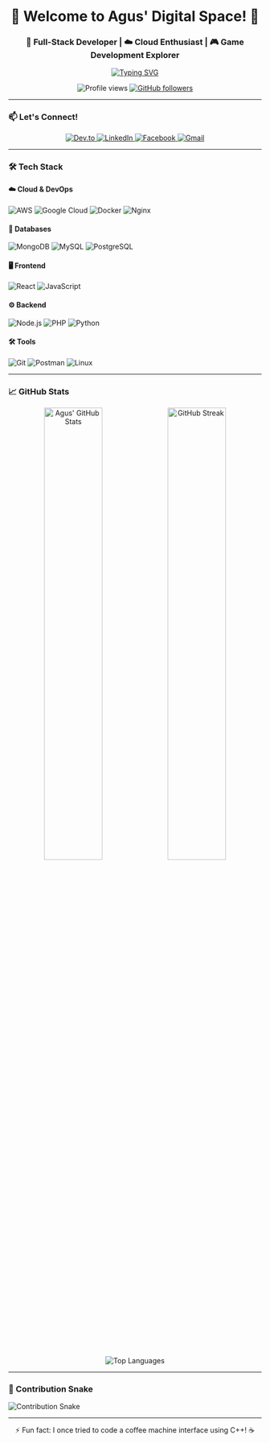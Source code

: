 <h1 align="center">🚀 Welcome to Agus' Digital Space! 🚀</h1>
<h3 align="center">🔧 Full-Stack Developer | ☁️ Cloud Enthusiast | 🎮 Game Development Explorer</h3>

<p align="center">
  <a href="https://git.io/typing-svg"><img src="https://readme-typing-svg.demolab.com?font=Fira+Code&pause=1000&width=435&lines=Turning+coffee+into+code+since+2020;Exploring+new+tech+everyday;Cloud+Native+enthusiast;Open+Source+contributor" alt="Typing SVG" /></a>
</p>

<p align="center">
  <img src="https://komarev.com/ghpvc/?username=agustio&label=Profile+Views&color=blue&style=flat" alt="Profile views" /> 
  <a href="https://github.com/agustio?tab=followers"><img src="https://img.shields.io/github/followers/agustio?label=Followers&style=social" alt="GitHub followers"></a>
</p>

---

### 📫 Let's Connect!
<p align="center">
  <a href="https://dev.to/envyana" target="_blank">
    <img src="https://img.shields.io/badge/dev.to-0A0A0A?style=for-the-badge&logo=dev.to&logoColor=white" alt="Dev.to"/>
  </a>
  <a href="https://www.linkedin.com/in/agus-tio-84809a2aa" target="_blank">
    <img src="https://img.shields.io/badge/LinkedIn-0077B5?style=for-the-badge&logo=linkedin&logoColor=white" alt="LinkedIn"/>
  </a>
  <a href="https://www.facebook.com/agus.tio.965/" target="_blank">
    <img src="https://img.shields.io/badge/Facebook-1877F2?style=for-the-badge&logo=facebook&logoColor=white" alt="Facebook"/>
  </a>
  <a href="mailto:your.email@example.com">
    <img src="https://img.shields.io/badge/Gmail-D14836?style=for-the-badge&logo=gmail&logoColor=white" alt="Gmail"/>
  </a>
</p>

---

### 🛠️ Tech Stack

#### ☁️ Cloud & DevOps
![AWS](https://img.shields.io/badge/AWS-%23FF9900.svg?style=for-the-badge&logo=amazon-aws&logoColor=white)
![Google Cloud](https://img.shields.io/badge/Google_Cloud-4285F4?style=for-the-badge&logo=google-cloud&logoColor=white)
![Docker](https://img.shields.io/badge/Docker-2496ED?style=for-the-badge&logo=docker&logoColor=white)
![Nginx](https://img.shields.io/badge/Nginx-009639?style=for-the-badge&logo=nginx&logoColor=white)

#### 💾 Databases
![MongoDB](https://img.shields.io/badge/MongoDB-47A248?style=for-the-badge&logo=mongodb&logoColor=white)
![MySQL](https://img.shields.io/badge/MySQL-4479A1?style=for-the-badge&logo=mysql&logoColor=white)
![PostgreSQL](https://img.shields.io/badge/PostgreSQL-316192?style=for-the-badge&logo=postgresql&logoColor=white)

#### 🖥 Frontend
![React](https://img.shields.io/badge/React-61DAFB?style=for-the-badge&logo=react&logoColor=black)
![JavaScript](https://img.shields.io/badge/JavaScript-F7DF1E?style=for-the-badge&logo=javascript&logoColor=black)

#### ⚙️ Backend
![Node.js](https://img.shields.io/badge/Node.js-339933?style=for-the-badge&logo=node.js&logoColor=white)
![PHP](https://img.shields.io/badge/PHP-777BB4?style=for-the-badge&logo=php&logoColor=white)
![Python](https://img.shields.io/badge/Python-3776AB?style=for-the-badge&logo=python&logoColor=white)

#### 🛠 Tools
![Git](https://img.shields.io/badge/Git-F05032?style=for-the-badge&logo=git&logoColor=white)
![Postman](https://img.shields.io/badge/Postman-FF6C37?style=for-the-badge&logo=postman&logoColor=white)
![Linux](https://img.shields.io/badge/Linux-FCC624?style=for-the-badge&logo=linux&logoColor=black)

---

### 📈 GitHub Stats

<p align="center">
  <img src="https://github-readme-stats.vercel.app/api?username=agustio&show_icons=true&theme=radical" alt="Agus' GitHub Stats" width="48%"/>
  <img src="https://github-readme-streak-stats.herokuapp.com/?user=agustio&theme=radical" alt="GitHub Streak" width="48%"/>
</p>

<p align="center">
  <img src="https://github-readme-stats.vercel.app/api/top-langs/?username=agustio&layout=compact&theme=radical" alt="Top Languages"/>
</p>

---

### 🐍 Contribution Snake
![Contribution Snake](https://github.com/agustio/agustio/blob/output/github-contribution-grid-snake.svg)

---

<p align="center">
  ⚡ Fun fact: I once tried to code a coffee machine interface using C++! ☕
</p>
